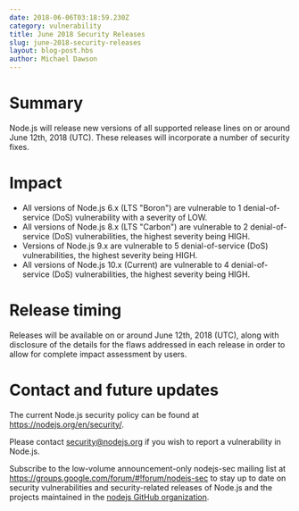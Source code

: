 ```yaml
---
date: 2018-06-06T03:18:59.230Z
category: vulnerability
title: June 2018 Security Releases
slug: june-2018-security-releases
layout: blog-post.hbs
author: Michael Dawson
---
```


# Summary

Node.js will release new versions of all supported release lines on or around June 12th, 2018 (UTC). These releases will incorporate a number of security fixes.

# Impact

* All versions of Node.js 6.x (LTS "Boron") are vulnerable to 1 denial-of-service (DoS) vulnerability with a severity of LOW.
* All versions of Node.js 8.x (LTS "Carbon") are vulnerable to 2 denial-of-service (DoS) vulnerabilities, the highest severity being HIGH.
* Versions of Node.js 9.x are vulnerable to 5 denial-of-service (DoS) vulnerabilities, the highest severity being HIGH.
* All versions of Node.js 10.x (Current) are vulnerable to 4 denial-of-service (DoS) vulnerabilities, the highest severity being HIGH.

# Release timing

Releases will be available on or around June 12th, 2018 (UTC), along with disclosure of the details for the flaws addressed in each release in order to allow for complete impact assessment by users.

# Contact and future updates

The current Node.js security policy can be found at https://nodejs.org/en/security/.

Please contact security@nodejs.org if you wish to report a vulnerability in Node.js.

Subscribe to the low-volume announcement-only nodejs-sec mailing list at https://groups.google.com/forum/#!forum/nodejs-sec to stay up to date on security vulnerabilities and security-related releases of Node.js and the projects maintained in the [nodejs GitHub organization](https://github.com/nodejs/).

